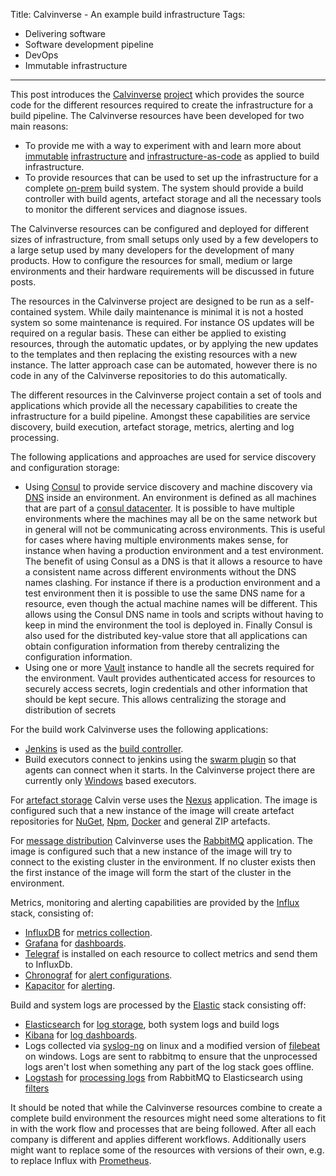 Title: Calvinverse - An example build infrastructure
Tags:
  - Delivering software
  - Software development pipeline
  - DevOps
  - Immutable infrastructure
---

This post introduces the [Calvinverse](https://www.calvinverse.net/)
[project](https://github.com/Calvinverse) which provides the source code for the different resources
required to create the infrastructure for a build pipeline. The Calvinverse resources have been
developed for two main reasons:

- To provide me with a way to experiment with and learn more about
  [immutable](https://thenewstack.io/a-brief-look-at-immutable-infrastructure-and-why-it-is-such-a-quest/) [infrastructure](https://twitter.com/jezhumble/status/970334897544900609) and
  [infrastructure-as-code](https://en.wikipedia.org/wiki/Infrastructure_as_code) as applied to build infrastructure.
- To provide resources that can be used to set up the infrastructure for a complete
  [on-prem](/posts/On-prem-vs-cloud-build-systems) build system. The system should provide a build
  controller with build agents, artefact storage and all the necessary tools to monitor the different
  services and diagnose issues.

The Calvinverse resources can be configured and deployed for different sizes of infrastructure, from
small setups only used by a few developers to a large setup used by many developers for the development
of many products. How to configure the resources for small, medium or large environments and their
hardware requirements will be discussed in future posts.

The resources in the Calvinverse project are designed to be run as a self-contained system. While
daily maintenance is minimal it is not a hosted system so some maintenance is required. For instance
OS updates will be required on a regular basis. These can either be applied to existing resources,
through the automatic updates, or by applying the new updates to the templates and then replacing
the existing resources with a new instance. The latter approach case can be automated, however there
is no code in any of the Calvinverse repositories to do this automatically.

The different resources in the Calvinverse project contain a set of tools and applications which
provide all the necessary capabilities to create the infrastructure for a build pipeline. Amongst these
capabilities are service discovery, build execution, artefact storage, metrics, alerting and
log processing.

The following applications and approaches are used for service discovery and configuration storage:

- Using [Consul](https://www.consul.io) to provide service discovery and machine discovery via
  [DNS](https://www.consul.io/docs/agent/dns.html) inside an environment. An environment is defined
  as all machines that are part of a [consul datacenter](https://www.consul.io/docs/internals/architecture.html).
  It is possible to have multiple environments where the machines may all be on the same network but
  in general will not be communicating across environments. This is useful for cases where having
  multiple environments makes sense, for instance when having a production environment and a test
  environment. The benefit of using Consul as a DNS is that it allows a resource to have a consistent
  name across different environments without the DNS names clashing. For instance if there is a
  production environment and a test environment then it is possible to use the same DNS name
  for a resource, even though the actual machine names will be different. This allows using the
  Consul DNS name in tools and scripts without having to keep in mind the environment the tool
  is deployed in.
  Finally Consul is also used for the distributed key-value store that all applications can obtain
  configuration information from thereby centralizing the configuration information.
- Using one or more [Vault](https://vaultproject.io) instance to handle all the secrets required
  for the environment. Vault provides authenticated access for resources to securely access secrets,
  login credentials and other information that should be kept secure. This allows centralizing the
  storage and distribution of secrets

For the build work Calvinverse uses the following applications:

- [Jenkins](https://jenkins.io) is used as the
  [build controller](https://github.com/Calvinverse/resource.build.master).
- Build executors connect to jenkins using the [swarm plugin](https://plugins.jenkins.io/swarm) so
  that agents can connect when it starts. In the Calvinverse project there are currently only
  [Windows](https://github.com/Calvinverse/resource.build.agent.windows) based executors.

For [artefact storage](https://github.com/Calvinverse/resource.artefacts) Calvin verse uses the
[Nexus](https://www.sonatype.com/nexus-repository-oss) application. The image is configured such that
a new instance of the image will create artefact repositories for [NuGet](https://www.nuget.org),
[Npm](https://www.npmjs.com/), [Docker](https://www.docker.com/) and general ZIP artefacts.

For [message distribution](https://github.com/Calvinverse/resource.queue) Calvinverse uses the [RabbitMQ](https://www.rabbitmq.com/) application. The image is configured such that a new instance of the image will
try to connect to the existing cluster in the environment. If no cluster exists then the first
instance of the image will form the start of the cluster in the environment.

Metrics, monitoring and alerting capabilities are provided by the
[Influx](https://www.influxdata.com/) stack, consisting of:

- [InfluxDB](https://www.influxdata.com/time-series-platform/) for
  [metrics collection](https://github.com/Calvinverse/resource.metrics.storage).
- [Grafana](https://grafana.com/) for [dashboards](https://github.com/Calvinverse/resource.metrics.dashboard).
- [Telegraf](https://www.rabbitmq.com/) is installed on each resource to collect metrics and send
  them to InfluxDb.
- [Chronograf](https://www.influxdata.com/time-series-platform/chronograf/) for
  [alert configurations](https://github.com/Calvinverse/resource.metrics.monitoring).
- [Kapacitor](https://www.influxdata.com/time-series-platform/kapacitor/) for
  [alerting](https://github.com/Calvinverse/resource.metrics.monitoring).

Build and system logs are processed by the [Elastic](https://www.elastic.co/) stack consisting off:

- [Elasticsearch](https://www.elastic.co/products/elasticsearch) for
  [log storage](https://github.com/Calvinverse/resource.documents.storage), both system logs
  and build logs
- [Kibana](https://www.elastic.co/products/kibana) for
  [log dashboards](https://github.com/Calvinverse/resource.documents.dashboard).
- Logs collected via [syslog-ng](https://www.syslog-ng.com/products/open-source-log-management/) on
  linux and a modified version of [filebeat](https://github.com/pvandervelde/filebeat.mqtt) on windows.
  Logs are sent to rabbitmq to ensure that the unprocessed logs aren't lost when something any part
  of the log stack goes offline.
- [Logstash](https://www.elastic.co/products/logstash) for
  [processing logs](https://github.com/Calvinverse/resource.logs.processor) from RabbitMQ to
  Elasticsearch using [filters](https://github.com/Calvinverse/calvinverse.logs.filters)

It should be noted that while the Calvinverse resources combine to create a complete build environment
the resources might need some alterations to fit in with the work flow and processes that are being
followed. After all each company is different and applies different workflows. Additionally users
might want to replace some of the resources with versions of their own, e.g. to replace Influx with
[Prometheus](https://prometheus.io/).

